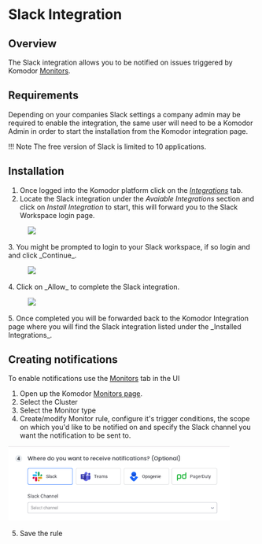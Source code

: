 # Slack Integration

## Overview

The Slack integration allows you to be notified on issues triggered by Komodor [Monitors](https://app.komodr.com/com/main/monitors).

## Requirements
Depending on your companies Slack settings a company admin may be required to enable the integration, the same user will need to be a Komodor Admin in order to start the installation from the Komodor integration page.

!!! Note The free version of Slack is limited to 10 applications.

## Installation

1. Once logged into the Komodor platform click on the [_Integrations_][3] tab.
2. Locate the Slack integration under the _Avaiable Integrations_ section and click on _Install Integration_ to start, this will forward you to the Slack Workspace login page.
<figure>
    <img src="./img/slack/install_integration.png" width="400">
</figure>
3. You might be prompted to login to your Slack workspace, if so login and and click _Continue_.
<figure>
    <img src="./img/slack/slack_step1.png" width="400">
</figure>
4. Click on _Allow_ to complete the Slack integration.
<figure>
    <img src="./img/slack/slack_step2.png" width="400">
</figure>
5. Once completed you will be forwarded back to the Komodor Integration page where you will find the Slack integration listed under the _Installed Integrations_.

## Creating notifications
To enable notifications use the [Monitors][1] tab in the UI 

1. Open up the Komodor [Monitors page](https://app.komodor.com/main/monitors). 
2. Select the Cluster
3. Select the Monitor type
4. Create/modify Monitor rule, configure it's trigger conditions, the scope on which you'd like to be notified on and specify the Slack channel you want the notification to be sent to.
<img src="./img/sinks-slack.png" width="450">

5. Save the rule

[1]: https://app.komodor.com/main/monitors
[3]: https://app.komodor.com/main/integration